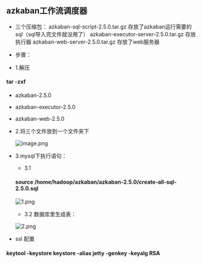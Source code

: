 ## azkaban工作流调度器

* 三个压缩包：
azkaban-sql-script-2.5.0.tar.gz   存放了azkaban运行需要的sql（sql导入完文件就没用了）
azkaban-executor-server-2.5.0.tar.gz 存放执行器
azkaban-web-server-2.5.0.tar.gz 存放了web服务器

* 步骤：
* 1.解压
#### tar -zxf 
  * azkaban-2.5.0
  * azkaban-executor-2.5.0
  * azkaban-web-2.5.0
* 2.将三个文件放到一个文件夹下

  ![image.png](https://upload-images.jianshu.io/upload_images/14466577-393430c49e1f3a09.png?imageMogr2/auto-orient/strip%7CimageView2/2/w/1240)

* 3.mysql下执行语句：
  * 3.1 
  #### source /home/hadoop/azkaban/azkaban-2.5.0/create-all-sql-2.5.0.sql

  ![1.png](https://upload-images.jianshu.io/upload_images/14465950-147874b28ef63e80.png?imageMogr2/auto-orient/strip%7CimageView2/2/w/1240)
  
  * 3.2 数据库里生成表：
  
  ![2.png](https://upload-images.jianshu.io/upload_images/14465950-e858e16797a25f42.png?imageMogr2/auto-orient/strip%7CimageView2/2/w/1240)

* ssl 配置

#### keytool -keystore keystore -alias jetty -genkey -keyalg RSA
